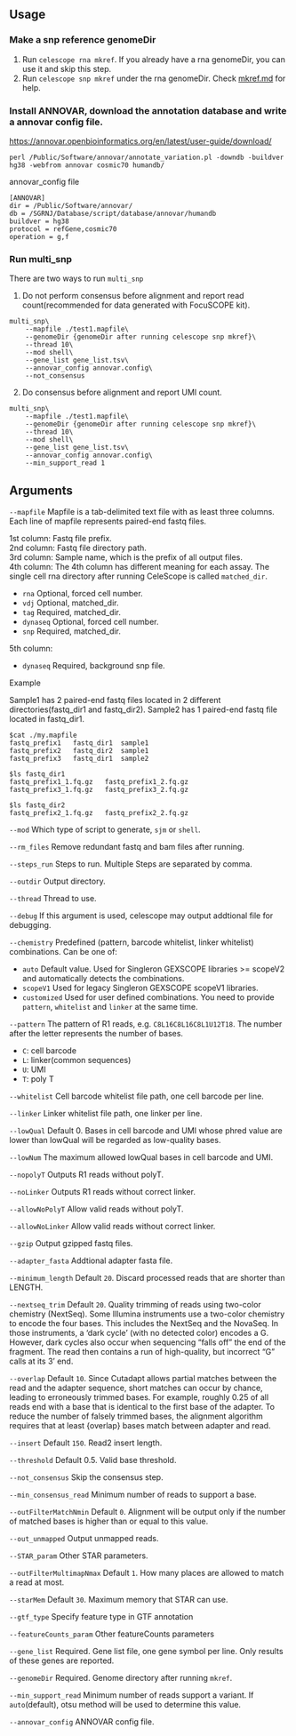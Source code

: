 ## Usage

### Make a snp reference genomeDir

1. Run `celescope rna mkref`. If you already have a rna genomeDir, you can use it and skip this step.
2. Run `celescope snp mkref` under the rna genomeDir. Check [mkref.md](./mkref.md) for help.

### Install ANNOVAR, download the annotation database and write a annovar config file.
https://annovar.openbioinformatics.org/en/latest/user-guide/download/

```
perl /Public/Software/annovar/annotate_variation.pl -downdb -buildver hg38 -webfrom annovar cosmic70 humandb/
```

annovar_config file
```
[ANNOVAR]
dir = /Public/Software/annovar/  
db = /SGRNJ/Database/script/database/annovar/humandb  
buildver = hg38  
protocol = refGene,cosmic70  
operation = g,f  
```

### Run multi_snp
There are two ways to run `multi_snp`

1. Do not perform consensus before alignment and report read count(recommended for data generated with FocuSCOPE kit).

```
multi_snp\
    --mapfile ./test1.mapfile\
    --genomeDir {genomeDir after running celescope snp mkref}\
    --thread 10\
    --mod shell\
    --gene_list gene_list.tsv\
    --annovar_config annovar.config\
    --not_consensus
```

2. Do consensus before alignment and report UMI count. 

```
multi_snp\
    --mapfile ./test1.mapfile\
    --genomeDir {genomeDir after running celescope snp mkref}\
    --thread 10\
    --mod shell\
    --gene_list gene_list.tsv\
    --annovar_config annovar.config\
    --min_support_read 1
```


## Arguments
`--mapfile` Mapfile is a tab-delimited text file with as least three columns. Each line of mapfile represents paired-end fastq files.

1st column: Fastq file prefix.  
2nd column: Fastq file directory path.  
3rd column: Sample name, which is the prefix of all output files.  
4th column: The 4th column has different meaning for each assay. The single cell rna directory after running CeleScope is called `matched_dir`.

- `rna` Optional, forced cell number.
- `vdj` Optional, matched_dir.
- `tag` Required, matched_dir.
- `dynaseq` Optional, forced cell number.
- `snp` Required, matched_dir.

5th column:
- `dynaseq` Required, background snp file.

Example

Sample1 has 2 paired-end fastq files located in 2 different directories(fastq_dir1 and fastq_dir2). Sample2 has 1 paired-end fastq file located in fastq_dir1.
```
$cat ./my.mapfile
fastq_prefix1	fastq_dir1	sample1
fastq_prefix2	fastq_dir2	sample1
fastq_prefix3	fastq_dir1	sample2

$ls fastq_dir1
fastq_prefix1_1.fq.gz	fastq_prefix1_2.fq.gz
fastq_prefix3_1.fq.gz	fastq_prefix3_2.fq.gz

$ls fastq_dir2
fastq_prefix2_1.fq.gz	fastq_prefix2_2.fq.gz
```

`--mod` Which type of script to generate, `sjm` or `shell`.

`--rm_files` Remove redundant fastq and bam files after running.

`--steps_run` Steps to run. Multiple Steps are separated by comma.

`--outdir` Output directory.

`--thread` Thread to use.

`--debug` If this argument is used, celescope may output addtional file for debugging.

`--chemistry` Predefined (pattern, barcode whitelist, linker whitelist) combinations. Can be one of:  
- `auto` Default value. Used for Singleron GEXSCOPE libraries >= scopeV2 and automatically detects the combinations.  
- `scopeV1` Used for legacy Singleron GEXSCOPE scopeV1 libraries.  
- `customized` Used for user defined combinations. You need to provide `pattern`, `whitelist` and `linker` at the 
same time.

`--pattern` The pattern of R1 reads, e.g. `C8L16C8L16C8L1U12T18`. The number after the letter represents the number 
        of bases.  
- `C`: cell barcode  
- `L`: linker(common sequences)  
- `U`: UMI    
- `T`: poly T

`--whitelist` Cell barcode whitelist file path, one cell barcode per line.

`--linker` Linker whitelist file path, one linker per line.

`--lowQual` Default 0. Bases in cell barcode and UMI whose phred value are lower than lowQual will be regarded as low-quality bases.

`--lowNum` The maximum allowed lowQual bases in cell barcode and UMI.

`--nopolyT` Outputs R1 reads without polyT.

`--noLinker` Outputs R1 reads without correct linker.

`--allowNoPolyT` Allow valid reads without polyT.

`--allowNoLinker` Allow valid reads without correct linker.

`--gzip` Output gzipped fastq files.

`--adapter_fasta` Addtional adapter fasta file.

`--minimum_length` Default `20`. Discard processed reads that are shorter than LENGTH.

`--nextseq_trim` Default `20`. Quality trimming of reads using two-color chemistry (NextSeq). 
Some Illumina instruments use a two-color chemistry to encode the four bases. 
This includes the NextSeq and the NovaSeq. 
In those instruments, a ‘dark cycle’ (with no detected color) encodes a G. 
However, dark cycles also occur when sequencing “falls off” the end of the fragment.
The read then contains a run of high-quality, but incorrect “G” calls at its 3’ end.

`--overlap` Default `10`. Since Cutadapt allows partial matches between the read and the adapter sequence,
short matches can occur by chance, leading to erroneously trimmed bases. 
For example, roughly 0.25 of all reads end with a base that is identical to the first base of the adapter. 
To reduce the number of falsely trimmed bases, the alignment algorithm requires that 
at least {overlap} bases match between adapter and read.

`--insert` Default `150`. Read2 insert length.

`--threshold` Default 0.5. Valid base threshold.

`--not_consensus` Skip the consensus step.

`--min_consensus_read` Minimum number of reads to support a base.

`--outFilterMatchNmin` Default `0`. Alignment will be output only if the number of matched bases 
is higher than or equal to this value.

`--out_unmapped` Output unmapped reads.

`--STAR_param` Other STAR parameters.

`--outFilterMultimapNmax` Default `1`. How many places are allowed to match a read at most.

`--starMem` Default `30`. Maximum memory that STAR can use.

`--gtf_type` Specify feature type in GTF annotation

`--featureCounts_param` Other featureCounts parameters

`--gene_list` Required. Gene list file, one gene symbol per line. Only results of these genes are reported.

`--genomeDir` Required. Genome directory after running `mkref`.

`--min_support_read` Minimum number of reads support a variant. If `auto`(default), otsu method will be used to determine this value.

`--annovar_config` ANNOVAR config file.

